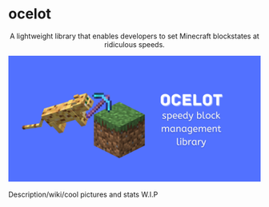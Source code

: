 # ocelot
<p align="center">A lightweight library that enables developers to set Minecraft blockstates at ridiculous speeds.</p>

![Ocelot Logo](/Logo.png)

Description/wiki/cool pictures and stats W.I.P
